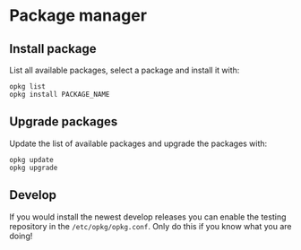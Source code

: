 <!-- update_packages start -->
# Package manager

## Install package

List all available packages, select a package and install it with:

```shell
opkg list
opkg install PACKAGE_NAME
```

## Upgrade packages

Update the list of available packages and upgrade the packages with:

```shell
opkg update
opkg upgrade
```

## Develop

If you would install the newest develop releases you can enable the testing repository in the `/etc/opkg/opkg.conf`. Only do this if you know what you are doing!

<!-- update_packages end -->
